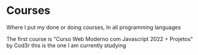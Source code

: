 # Courses
Where I put my done or doing courses, In all programming languages

The first course is "Curso Web Moderno com Javascript 2022 + Projetos" by Cod3r
this is the one I am currently studying

